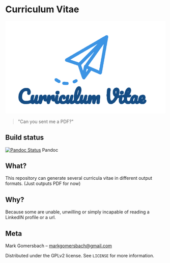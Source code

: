 # Curriculum Vitae
[![CV](CV.svg)](https://github.com/mgomersbach/cv)
> "Can you sent me a PDF?"

## Build status
[![Pandoc Status](https://travis-ci.com/mgomersbach/cv.svg?branch=master)](https://travis-ci.com/mgomersbach/cv) Pandoc

## What?
This repository can generate several curricula vitae in different output formats. (Just outputs PDF for now)

## Why?
Because some are unable, unwilling or simply incapable of reading a LinkedIN profile or a url.

## Meta
Mark Gomersbach – markgomersbach@gmail.com

Distributed under the GPLv2 license. See ``LICENSE`` for more information.
